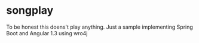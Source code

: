 # songplay
To be honest this doens't play anything.
Just a sample implementing Spring Boot and Angular 1.3 using wro4j


